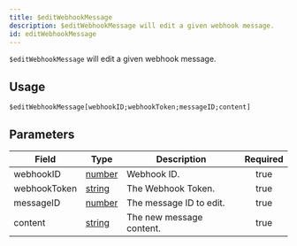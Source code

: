 ```yaml
---
title: $editWebhookMessage
description: $editWebhookMessage will edit a given webhook message.
id: editWebhookMessage
---
```


`$editWebhookMessage` will edit a given webhook message.

## Usage

```aoi
$editWebhookMessage[webhookID;webhookToken;messageID;content]
```

## Parameters

| Field        | Type                                                                                              | Description              | Required |
| ------------ | ------------------------------------------------------------------------------------------------- | ------------------------ | :------: |
| webhookID    | [number](https://developer.mozilla.org/en-US/docs/Web/JavaScript/Reference/Global_Objects/Number) | Webhook ID.              |   true   |
| webhookToken | [string](https://developer.mozilla.org/en-US/docs/Web/JavaScript/Reference/Global_Objects/String) | The Webhook Token.       |   true   |
| messageID    | [number](https://developer.mozilla.org/en-US/docs/Web/JavaScript/Reference/Global_Objects/Number) | The message ID to edit.  |   true   |
| content      | [string](https://developer.mozilla.org/en-US/docs/Web/JavaScript/Reference/Global_Objects/String) | The new message content. |   true   |
